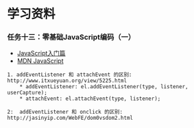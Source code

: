 # 学习资料

### 任务十三：零基础JavaScript编码（一）
* [JavaScript入门篇](http://www.imooc.com/view/36)
* [MDN JavaScript](https://developer.mozilla.org/zh-CN/docs/Web/JavaScript)

```
1. addEventListener 和 attachEvent 的区别: http://www.itxueyuan.org/view/5225.html
    * addEventListener: el.addEventListener(type, listener, userCapture);
    * attachEvent: el.attachEvent(type, listener); 

2:  addEventListener 和 onclick 的区别: http://jasinyip.com/WebFE/dom0vsdom2.html
```
